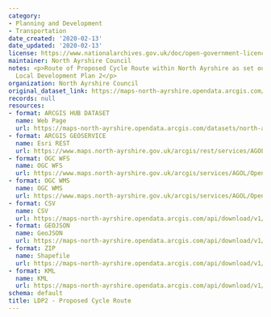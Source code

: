 ```yaml
---
category:
- Planning and Development
- Transportation
date_created: '2020-02-13'
date_updated: '2020-02-13'
license: https://www.nationalarchives.gov.uk/doc/open-government-licence/version/3/
maintainer: North Ayrshire Council
notes: <p>Route of Proposed Cycle Route within North Ayrshire as set out in the Adopted
  Local Development Plan 2</p>
organization: North Ayrshire Council
original_dataset_link: https://maps-north-ayrshire.opendata.arcgis.com/datasets/north-ayrshire::ldp2-proposed-cycle-route
records: null
resources:
- format: ARCGIS HUB DATASET
  name: Web Page
  url: https://maps-north-ayrshire.opendata.arcgis.com/datasets/north-ayrshire::ldp2-proposed-cycle-route
- format: ARCGIS GEOSERVICE
  name: Esri REST
  url: https://www.maps.north-ayrshire.gov.uk/arcgis/rest/services/AGOL/Open_Data_Portal4/MapServer/48
- format: OGC WFS
  name: OGC WFS
  url: https://www.maps.north-ayrshire.gov.uk/arcgis/services/AGOL/Open_Data_Portal4/MapServer/WFSServer?request=GetCapabilities&service=WFS
- format: OGC WMS
  name: OGC WMS
  url: https://www.maps.north-ayrshire.gov.uk/arcgis/services/AGOL/Open_Data_Portal4/MapServer/WMSServer?request=GetCapabilities&service=WMS
- format: CSV
  name: CSV
  url: https://maps-north-ayrshire.opendata.arcgis.com/api/download/v1/items/c347abd2448d4fc691813648ee225543/csv?layers=48
- format: GEOJSON
  name: GeoJSON
  url: https://maps-north-ayrshire.opendata.arcgis.com/api/download/v1/items/c347abd2448d4fc691813648ee225543/geojson?layers=48
- format: ZIP
  name: Shapefile
  url: https://maps-north-ayrshire.opendata.arcgis.com/api/download/v1/items/c347abd2448d4fc691813648ee225543/shapefile?layers=48
- format: KML
  name: KML
  url: https://maps-north-ayrshire.opendata.arcgis.com/api/download/v1/items/c347abd2448d4fc691813648ee225543/kml?layers=48
schema: default
title: LDP2 - Proposed Cycle Route
---
```


